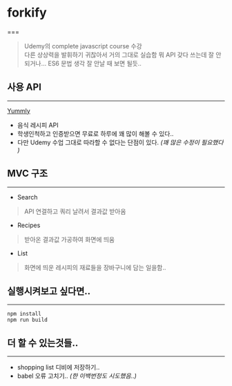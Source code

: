 # forkify
===
> Udemy의 complete javascript course 수강  
> 다른 상상력을 발휘하기 귀찮아서 거의 그대로 실습함 
> 뭐 API 갖다 쓰는데 잘 안되거나... ES6 문법 생각 잘 안날 때 보면 될듯.. 


## 사용 API
---
[Yummly]( https://developer.yummly.com/)
 + 음식 레시피 API 
 + 학생인척하고 인증받으면 무료로 하루에 꽤 많이 해볼 수 있다.. 
 + 다만 Udemy 수업 그대로 따라할 수 없다는 단점이 있다. _(꽤 많은 수정이 필요했다 )_ 
 
 ## MVC 구조 
 ---
+ Search 
> API 연결하고 쿼리 날려서 결과값 받아옴 
+ Recipes
> 받아온 결과값 가공하여 화면에 띄움 
+ List 
> 화면에 띄운 레시피의 재료들을 장바구니에 담는 일을함.. 

 
 ## 실행시켜보고 싶다면.. 
 ---
 ``` shell
 npm install 
 npm run build
 ```
 
 ## 더 할 수 있는것들..
 ---
 + shopping list 디비에 저장하기.. 
 + babel 오류 고치기.. _(한 이백번정도 시도했음..)_
